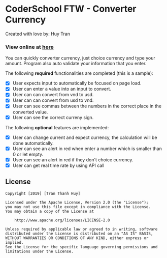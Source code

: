 # CoderSchool FTW - Converter Currency

Created with love by: Huy Tran

### View online at [here](https://agitated-roentgen-062d2a.netlify.com/)

You can quickly converter currency, just choice currency and type your amount. Program also auto validate your information that you enter.

The following **required** functionalities are completed (this is a sample):

- [x] User expects input to automatically be focused on page load.
- [x] User can enter a value into an input to convert.
- [x] User can can convert from vnd to usd.
- [x] User can can convert from usd to vnd.
- [x] User can see commas between the numbers in the correct place in the converted value.
- [x] User can see the correct curreny sign.

The following **optional** features are implemented:

- [x] User can change current and expect currency, the calculation will be done automatically.
- [x] User can see an alert in red when enter a number which is smaller than 0 or let empty.
- [x] User can see an alert in red if they don't choice currency.
- [x] User can get real time rate by using API call

## License

    Copyright [2019] [Tran Thanh Huy]

    Licensed under the Apache License, Version 2.0 (the "License");
    you may not use this file except in compliance with the License.
    You may obtain a copy of the License at

        http://www.apache.org/licenses/LICENSE-2.0

    Unless required by applicable law or agreed to in writing, software
    distributed under the License is distributed on an "AS IS" BASIS,
    WITHOUT WARRANTIES OR CONDITIONS OF ANY KIND, either express or implied.
    See the License for the specific language governing permissions and
    limitations under the License.




